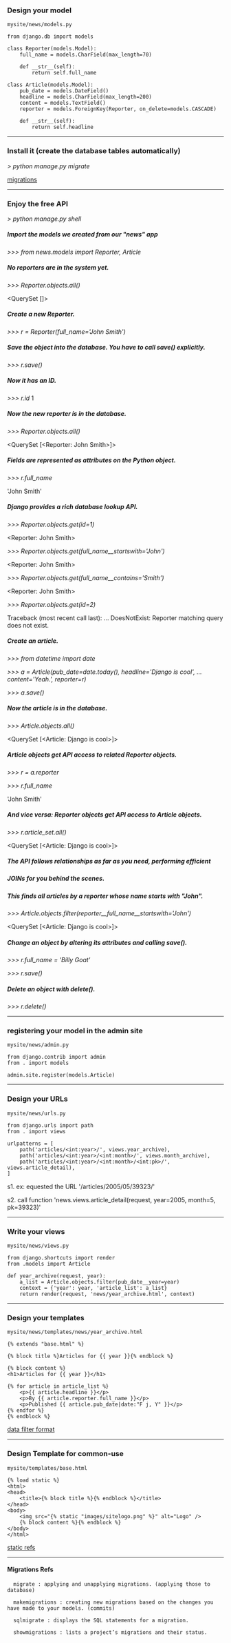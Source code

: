 ### Design your model

`mysite/news/models.py`

    from django.db import models

    class Reporter(models.Model):
        full_name = models.CharField(max_length=70)

        def __str__(self):
            return self.full_name

    class Article(models.Model):
        pub_date = models.DateField()
        headline = models.CharField(max_length=200)
        content = models.TextField()
        reporter = models.ForeignKey(Reporter, on_delete=models.CASCADE)

        def __str__(self):
            return self.headline

------------------------------------------------------------------------------------
### Install it (create the database tables automatically)

*> python manage.py migrate*

[migrations](https://docs.djangoproject.com/en/2.0/topics/migrations/)

------------------------------------------------------------------------------------
### Enjoy the free API

*> python manage.py shell*

##### Import the models we created from our "news" app
*>>> from news.models import Reporter, Article*

##### No reporters are in the system yet.
*>>> Reporter.objects.all()*

<QuerySet []>

##### Create a new Reporter.
*>>> r = Reporter(full_name='John Smith')*

##### Save the object into the database. You have to call save() explicitly.
*>>> r.save()*

##### Now it has an ID.
*>>> r.id*
1

##### Now the new reporter is in the database.
*>>> Reporter.objects.all()*

<QuerySet [<Reporter: John Smith>]>

##### Fields are represented as attributes on the Python object.
*>>> r.full_name*

'John Smith'

##### Django provides a rich database lookup API.
*>>> Reporter.objects.get(id=1)*

<Reporter: John Smith>

*>>> Reporter.objects.get(full_name__startswith='John')*

<Reporter: John Smith>

*>>> Reporter.objects.get(full_name__contains='Smith')*

<Reporter: John Smith>

*>>> Reporter.objects.get(id=2)*

Traceback (most recent call last):
    ...
DoesNotExist: Reporter matching query does not exist.

##### Create an article.
*>>> from datetime import date*

*>>> a = Article(pub_date=date.today(), headline='Django is cool',*
*...     content='Yeah.', reporter=r)*

*>>> a.save()*

##### Now the article is in the database.
*>>> Article.objects.all()*

<QuerySet [<Article: Django is cool>]>

##### Article objects get API access to related Reporter objects.
*>>> r = a.reporter*

*>>> r.full_name*

'John Smith'

##### And vice versa: Reporter objects get API access to Article objects.
*>>> r.article_set.all()*

<QuerySet [<Article: Django is cool>]>

##### The API follows relationships as far as you need, performing efficient
##### JOINs for you behind the scenes.
##### This finds all articles by a reporter whose name starts with "John".

*>>> Article.objects.filter(reporter__full_name__startswith='John')*

<QuerySet [<Article: Django is cool>]>

##### Change an object by altering its attributes and calling save().
*>>> r.full_name = 'Billy Goat'*

*>>> r.save()*

##### Delete an object with delete().
*>>> r.delete()*

------------------------------------------------------------------------------------
### registering your model in the admin site

`mysite/news/admin.py`

    from django.contrib import admin
    from . import models

    admin.site.register(models.Article)

------------------------------------------------------------------------------------
### Design your URLs

`mysite/news/urls.py`

    from django.urls import path
    from . import views

    urlpatterns = [
        path('articles/<int:year>/', views.year_archive),
        path('articles/<int:year>/<int:month>/', views.month_archive),
        path('articles/<int:year>/<int:month>/<int:pk>/', views.article_detail),
    ]

s1. ex: equested the URL '/articles/2005/05/39323/'

s2. call function 'news.views.article_detail(request, year=2005, month=5, pk=39323)'

------------------------------------------------------------------------------------
### Write your views

`mysite/news/views.py`

    from django.shortcuts import render
    from .models import Article

    def year_archive(request, year):
        a_list = Article.objects.filter(pub_date__year=year)
        context = {'year': year, 'article_list': a_list}
        return render(request, 'news/year_archive.html', context)

------------------------------------------------------------------------------------
### Design your templates

`mysite/news/templates/news/year_archive.html`

    {% extends "base.html" %}

    {% block title %}Articles for {{ year }}{% endblock %}

    {% block content %}
    <h1>Articles for {{ year }}</h1>

    {% for article in article_list %}
        <p>{{ article.headline }}</p>
        <p>By {{ article.reporter.full_name }}</p>
        <p>Published {{ article.pub_date|date:"F j, Y" }}</p>
    {% endfor %}
    {% endblock %}

[data filter format](https://docs.djangoproject.com/en/2.0/howto/custom-template-tags/#howto-writing-custom-template-filters)

------------------------------------------------------------------------------------
### Design Template for common-use

`mysite/templates/base.html`

    {% load static %}
    <html>
    <head>
        <title>{% block title %}{% endblock %}</title>
    </head>
    <body>
        <img src="{% static "images/sitelogo.png" %}" alt="Logo" />
        {% block content %}{% endblock %}
    </body>
    </html>

[static refs](https://docs.djangoproject.com/en/2.0/howto/static-files/)

------------------------------------------------------------------------------------
#### Migrations Refs

      migrate : applying and unapplying migrations. (applying those to database)
      
      makemigrations : creating new migrations based on the changes you have made to your models. (commits)
      
      sqlmigrate : displays the SQL statements for a migration.
      
      showmigrations : lists a project’s migrations and their status.
